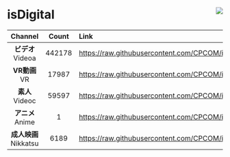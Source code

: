 # isDigital <img align="right" src="https://img.shields.io/github/last-commit/CPCOM/isDigital"/>  
  
| Channel | Count | Link |  
| :-----: | :---: | :--- |  
|**ビデオ**<br />Videoa | 442178 | https://raw.githubusercontent.com/CPCOM/isDigital/main/Videoa.txt |  
|**VR動画**<br />VR | 17987 | https://raw.githubusercontent.com/CPCOM/isDigital/main/VR.txt |  
|**素人**<br />Videoc | 59597 | https://raw.githubusercontent.com/CPCOM/isDigital/main/Videoc.txt |  
|**アニメ**<br />Anime | 1 | https://raw.githubusercontent.com/CPCOM/isDigital/main/Anime.txt |  
|**成人映画**<br />Nikkatsu | 6189 | https://raw.githubusercontent.com/CPCOM/isDigital/main/Nikkatsu.txt |  